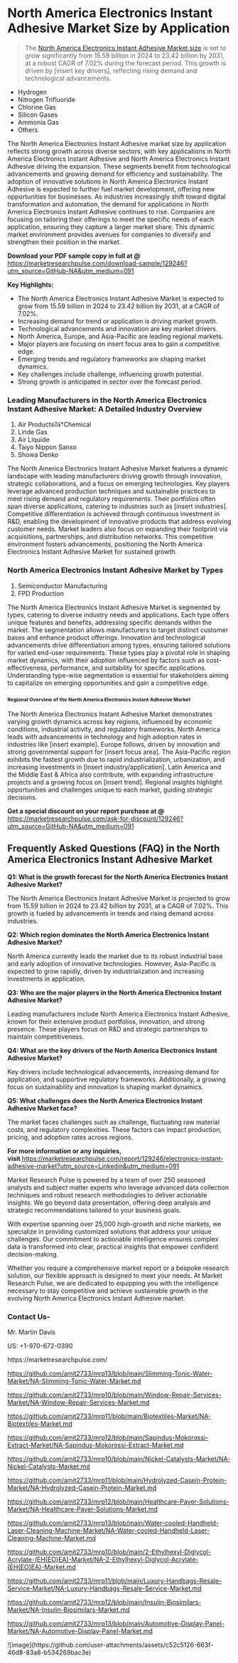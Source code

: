 <h1>North America Electronics Instant Adhesive Market&nbsp;Size by Application</h1><blockquote><p>The <a href="https://marketresearchpulse.com/download-sample/129246?utm_source=GitHub-NA&amp;utm_medium=091">North America Electronics Instant Adhesive Market size</a> is set to grow significantly from 15.59 billion in 2024 to 23.42 billion by 2031, at a robust CAGR of 7.02% during the forecast period. This growth is driven by [insert key drivers], reflecting rising demand and technological advancements.</p></blockquote><ul><li>Hydrogen<li> Nitrogen Trifluoride<li> Chlorine Gas<li> Silicon Gases<li> Ammonia Gas<li> Others</li></ul><p>The North America Electronics Instant Adhesive market size by application reflects strong growth across diverse sectors, with key applications in North America Electronics Instant Adhesive and North America Electronics Instant Adhesive driving the expansion. These segments benefit from technological advancements and growing demand for efficiency and sustainability. The adoption of innovative solutions in North America Electronics Instant Adhesive is expected to further fuel market development, offering new opportunities for businesses. As industries increasingly shift toward digital transformation and automation, the demand for applications in North America Electronics Instant Adhesive continues to rise. Companies are focusing on tailoring their offerings to meet the specific needs of each application, ensuring they capture a larger market share. This dynamic market environment provides avenues for companies to diversify and strengthen their position in the market.</p><p><strong>Download your PDF sample copy in full at @ </strong><a href="https://marketresearchpulse.com/download-sample/129246?utm_source=GitHub-NA&amp;utm_medium=091">https://marketresearchpulse.com/download-sample/129246?utm_source=GitHub-NA&amp;utm_medium=091</a></p><p><strong>Key Highlights: </strong></p><ul><li>The North America Electronics Instant Adhesive Market is expected to grow from 15.59 billion in 2024 to 23.42 billion by 2031, at a CAGR of 7.02%.</li><li>Increasing demand for trend or application is driving market growth.</li><li>Technological advancements and innovation are key market drivers.</li><li>North America, Europe, and Asia-Pacific are leading regional markets.</li><li>Major players are focusing on insert focus area to gain a competitive edge.</li><li>Emerging trends and regulatory frameworks are shaping market dynamics.</li><li>Key challenges include challenge, influencing growth potential.</li><li>Strong growth is anticipated in sector over the forecast period.</li></ul><h3>Leading Manufacturers in the North America Electronics Instant Adhesive Market: A Detailed Industry Overview</h3><ol><li>Air Productsï¼†Chemical</li><li>Linde Gas</li><li>Air Liquide</li><li>Taiyo Nippon Sanso</li><li>Showa Denko</li></ol><div class="flex max-w-full flex-col flex-grow"><div class="min-h-8 text-message flex w-full flex-col items-end gap-2 whitespace-normal break-words [.text-message+&amp;]:mt-5" dir="auto" data-message-author-role="assistant" data-message-id="fd8432e4-4910-450d-b182-61b7bfb0a01f" data-message-model-slug="gpt-4o"><div class="flex w-full flex-col gap-1 empty:hidden first:pt-[3px]"><div class="markdown prose w-full break-words dark:prose-invert light"><p>The North America Electronics Instant Adhesive Market features a dynamic landscape with leading manufacturers driving growth through innovation, strategic collaborations, and a focus on emerging technologies. Key players leverage advanced production techniques and sustainable practices to meet rising demand and regulatory requirements. Their portfolios often span diverse applications, catering to industries such as [insert industries]. Competitive differentiation is achieved through continuous investment in R&amp;D, enabling the development of innovative products that address evolving customer needs. Market leaders also focus on expanding their footprint via acquisitions, partnerships, and distribution networks. This competitive environment fosters advancements, positioning the North America Electronics Instant Adhesive Market for sustained growth.</p></div></div></div></div><h3>North America Electronics Instant Adhesive Market by Types</h3><ol><li>Semiconductor Manufacturing<li> FPD Production</li></ol><div class="flex max-w-full flex-col flex-grow"><div class="min-h-8 text-message flex w-full flex-col items-end gap-2 whitespace-normal break-words [.text-message+&amp;]:mt-5" dir="auto" data-message-author-role="assistant" data-message-id="084470be-0bb7-4664-bddf-5156b4f41249" data-message-model-slug="gpt-4o-mini"><div class="flex w-full flex-col gap-1 empty:hidden first:pt-[3px]"><div class="markdown prose w-full break-words dark:prose-invert light"><p>The North America Electronics Instant Adhesive Market is segmented by types, catering to diverse industry needs and applications. Each type offers unique features and benefits, addressing specific demands within the market. The segmentation allows manufacturers to target distinct customer bases and enhance product offerings. Innovation and technological advancements drive differentiation among types, ensuring tailored solutions for varied end-user requirements. These types play a pivotal role in shaping market dynamics, with their adoption influenced by factors such as cost-effectiveness, performance, and suitability for specific applications. Understanding type-wise segmentation is essential for stakeholders aiming to capitalize on emerging opportunities and gain a competitive edge.</p></div></div></div></div><h3><span style="font-size: 11px;">Regional Overview of the North America Electronics Instant Adhesive Market</span></h3><div class="flex max-w-full flex-col flex-grow"><div class="min-h-8 text-message flex w-full flex-col items-end gap-2 whitespace-normal break-words [.text-message+&amp;]:mt-5" dir="auto" data-message-author-role="assistant" data-message-id="e9038762-ce64-4e30-91c9-9bd413514231" data-message-model-slug="gpt-4o-mini"><div class="flex w-full flex-col gap-1 empty:hidden first:pt-[3px]"><div class="markdown prose w-full break-words dark:prose-invert light"><p>The North America Electronics Instant Adhesive Market demonstrates varying growth dynamics across key regions, influenced by economic conditions, industrial activity, and regulatory frameworks. North America leads with advancements in technology and high adoption rates in industries like [insert example]. Europe follows, driven by innovation and strong governmental support for [insert focus area]. The Asia-Pacific region exhibits the fastest growth due to rapid industrialization, urbanization, and increasing investments in [insert industry/application]. Latin America and the Middle East &amp; Africa also contribute, with expanding infrastructure projects and a growing focus on [insert trend]. Regional insights highlight opportunities and challenges unique to each market, guiding strategic decisions.</p></div></div></div></div><p><strong>Get a special discount on your report purchase at @ </strong><a href="https://marketresearchpulse.com/ask-for-discount/129246?utm_source=GitHub-NA&amp;utm_medium=091">https://marketresearchpulse.com/ask-for-discount/129246?utm_source=GitHub-NA&amp;utm_medium=091</a></p><h2>Frequently Asked Questions (FAQ) in the North America Electronics Instant Adhesive Market</h2><p><strong>Q1: What is the growth forecast for the North America Electronics Instant Adhesive Market?</strong></p><p>The North America Electronics Instant Adhesive Market is projected to grow from 15.59 billion in 2024 to 23.42 billion by 2031, at a CAGR of 7.02%. This growth is fueled by advancements in trends and rising demand across industries.</p><p><strong>Q2: Which region dominates the North America Electronics Instant Adhesive Market?</strong></p><p>North America currently leads the market due to its robust industrial base and early adoption of innovative technologies. However, Asia-Pacific is expected to grow rapidly, driven by industrialization and increasing investments in application.</p><p><strong>Q3: Who are the major players in the North America Electronics Instant Adhesive Market?</strong></p><p>Leading manufacturers include North America Electronics Instant Adhesive, known for their extensive product portfolios, innovation, and strong presence. These players focus on R&amp;D and strategic partnerships to maintain competitiveness.</p><p><strong>Q4: What are the key drivers of the North America Electronics Instant Adhesive Market?</strong></p><p>Key drivers include technological advancements, increasing demand for application, and supportive regulatory frameworks. Additionally, a growing focus on sustainability and innovation is shaping market dynamics.</p><p><strong>Q5: What challenges does the North America Electronics Instant Adhesive Market face?</strong></p><p>The market faces challenges such as challenge, fluctuating raw material costs, and regulatory complexities. These factors can impact production, pricing, and adoption rates across regions.</p><p><strong>For more information or any inquiries, visit&nbsp;</strong><a href="https://marketresearchpulse.com/report/129246/electronics-instant-adhesive-market?utm_source=Linkedin&utm_medium=091">https://marketresearchpulse.com/report/129246/electronics-instant-adhesive-market?utm_source=Linkedin&utm_medium=091</a></p><p>Market Research Pulse is powered by a team of over 250 seasoned analysts and subject matter experts who leverage advanced data collection techniques and robust research methodologies to deliver actionable insights. We go beyond data presentation, offering deep analysis and strategic recommendations tailored to your business goals.</p><p>With expertise spanning over 25,000 high-growth and niche markets, we specialize in providing customized solutions that address your unique challenges. Our commitment to actionable intelligence ensures complex data is transformed into clear, practical insights that empower confident decision-making.</p><p>Whether you require a comprehensive market report or a bespoke research solution, our flexible approach is designed to meet your needs. At Market Research Pulse, we are dedicated to equipping you with the intelligence necessary to stay competitive and achieve sustainable growth in the evolving North America Electronics Instant Adhesive market.</p><h3><strong>Contact Us-</strong></h3><p>Mr. Martin Davis</p><p>US: +1-970-672-0390</p><p>https://marketresearchpulse.com/</p><p><a href="https://github.com/amit2733/mrp13/blob/main/Slimming-Tonic-Water-Market/NA-Slimming-Tonic-Water-Market.md">https://github.com/amit2733/mrp13/blob/main/Slimming-Tonic-Water-Market/NA-Slimming-Tonic-Water-Market.md</a></p><p><a href="https://github.com/amit2733/mrp10/blob/main/Window-Repair-Services-Market/NA-Window-Repair-Services-Market.md">https://github.com/amit2733/mrp10/blob/main/Window-Repair-Services-Market/NA-Window-Repair-Services-Market.md</a></p><p><a href="https://github.com/amit2733/mrp11/blob/main/Biotextiles-Market/NA-Biotextiles-Market.md">https://github.com/amit2733/mrp11/blob/main/Biotextiles-Market/NA-Biotextiles-Market.md</a></p><p><a href="https://github.com/amit2733/mrp12/blob/main/Sapindus-Mokorossi-Extract-Market/NA-Sapindus-Mokorossi-Extract-Market.md">https://github.com/amit2733/mrp12/blob/main/Sapindus-Mokorossi-Extract-Market/NA-Sapindus-Mokorossi-Extract-Market.md</a></p><p><a href="https://github.com/amit2733/mrp10/blob/main/Nickel-Catalysts-Market/NA-Nickel-Catalysts-Market.md">https://github.com/amit2733/mrp10/blob/main/Nickel-Catalysts-Market/NA-Nickel-Catalysts-Market.md</a></p><p><a href="https://github.com/amit2733/mrp11/blob/main/Hydrolyzed-Casein-Protein-Market/NA-Hydrolyzed-Casein-Protein-Market.md">https://github.com/amit2733/mrp11/blob/main/Hydrolyzed-Casein-Protein-Market/NA-Hydrolyzed-Casein-Protein-Market.md</a></p><p><a href="https://github.com/amit2733/mrp12/blob/main/Healthcare-Payer-Solutions-Market/NA-Healthcare-Payer-Solutions-Market.md">https://github.com/amit2733/mrp12/blob/main/Healthcare-Payer-Solutions-Market/NA-Healthcare-Payer-Solutions-Market.md</a></p><p><a href="https://github.com/amit2733/mrp13/blob/main/Water-cooled-Handheld-Laser-Cleaning-Machine-Market/NA-Water-cooled-Handheld-Laser-Cleaning-Machine-Market.md">https://github.com/amit2733/mrp13/blob/main/Water-cooled-Handheld-Laser-Cleaning-Machine-Market/NA-Water-cooled-Handheld-Laser-Cleaning-Machine-Market.md</a></p><p><a href="https://github.com/amit2733/mrp10/blob/main/2-Ethylhexyl-Diglycol-Acrylate-(EH(EO)EA)-Market/NA-2-Ethylhexyl-Diglycol-Acrylate-(EH(EO)EA)-Market.md">https://github.com/amit2733/mrp10/blob/main/2-Ethylhexyl-Diglycol-Acrylate-(EH(EO)EA)-Market/NA-2-Ethylhexyl-Diglycol-Acrylate-(EH(EO)EA)-Market.md</a></p><p><a href="https://github.com/amit2733/mrp11/blob/main/Luxury-Handbags-Resale-Service-Market/NA-Luxury-Handbags-Resale-Service-Market.md">https://github.com/amit2733/mrp11/blob/main/Luxury-Handbags-Resale-Service-Market/NA-Luxury-Handbags-Resale-Service-Market.md</a></p><p><a href="https://github.com/amit2733/mrp12/blob/main/Insulin-Biosimilars-Market/NA-Insulin-Biosimilars-Market.md">https://github.com/amit2733/mrp12/blob/main/Insulin-Biosimilars-Market/NA-Insulin-Biosimilars-Market.md</a></p><p><a href="https://github.com/amit2733/mrp13/blob/main/Automotive-Display-Panel-Market/NA-Automotive-Display-Panel-Market.md">https://github.com/amit2733/mrp13/blob/main/Automotive-Display-Panel-Market/NA-Automotive-Display-Panel-Market.md</a></p>
![image](https://github.com/user-attachments/assets/c52c5126-663f-46d8-83a8-b534269bac3e)
